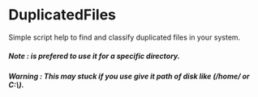 # DuplicatedFiles
Simple script help to find and classify duplicated files in your system.

##### Note : is prefered to use it for a specific directory.

##### Warning : This may stuck if you use give it path of disk like (/home/ or C:\\).
